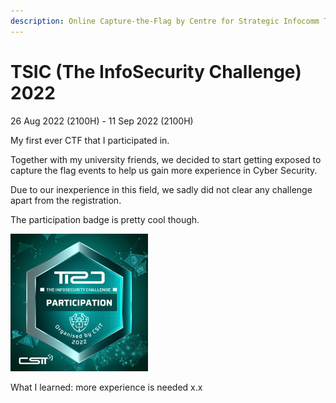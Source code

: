 ```yaml
---
description: Online Capture-the-Flag by Centre for Strategic Infocomm Technologies (CSIT)
---
```


# TSIC (The InfoSecurity Challenge) 2022

26 Aug 2022 (2100H) - 11 Sep 2022 (2100H)

My first ever CTF that I participated in.

Together with my university friends, we decided to start getting exposed to capture the flag events to help us gain more experience in Cyber Security.

Due to our inexperience in this field, we sadly did not clear any challenge apart from the registration.

The participation badge is pretty cool though.

![](<../.gitbook/assets/image (20).png>)



What I learned: more experience is needed x.x

